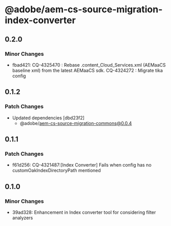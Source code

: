 # @adobe/aem-cs-source-migration-index-converter

## 0.2.0

### Minor Changes

- fbad421: CQ-4325470 : Rebase .content_Cloud_Services.xml (AEMaaCS baseline xml) from the latest AEMaaCS sdk.
  CQ-4324272 : Migrate tika config

## 0.1.2

### Patch Changes

- Updated dependencies [dbd23f2]
  - @adobe/aem-cs-source-migration-commons@0.0.4

## 0.1.1

### Patch Changes

- f61d256: CQ-4321487:[Index Converter] Fails when config has no customOakIndexDirectoryPath mentioned

## 0.1.0

### Minor Changes

- 39ad328: Enhancement in Index converter tool for considering filter analyzers
